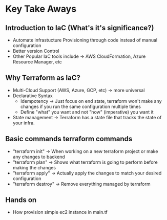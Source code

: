 # Key Take Aways

## Introduction to IaC (What's it's significance?)

- Automate infrastucture Provisioning through code instead of manual configuration
- Better version Control
- Other Popular IaC tools include -> AWS CloudFormation, Azure Resource Manager, etc

## Why Terraform as IaC?

- Multi-Cloud Support (AWS, Azure, GCP, etc) -> more universal
- Declarative Syntax
  - Idempotency -> Just focus on end state, terraform won't make any changes if you run the same configuration multiple times
  - Define "what" you want and not "how" (imperative) you want it
- State management -> Terraform has a state file that tracks the state of your infra.

## Basic commands terraform commands

- "terraform init" -> When working on a new terraform project or make any changes to backend
- "terraform plan" -> Shows what terraform is going to perform before making the changes
- "terraform apply" -> Actually apply the changes to match your desired configuration
- "terraform destroy" -> Remove everything managed by terraform

## Hands on

- How provision simple ec2 instance in main.tf
